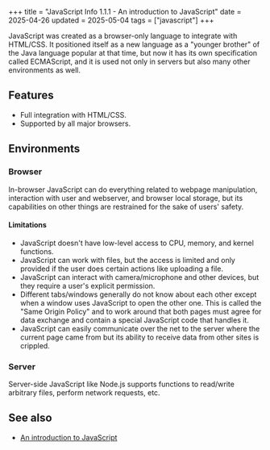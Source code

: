 +++
title = "JavaScript Info 1.1.1 - An introduction to JavaScript"
date = 2025-04-26
updated = 2025-05-04
tags = ["javascript"]
+++

JavaScript was created as a browser-only language to integrate with HTML/CSS. It positioned itself as a new language as a "younger brother" of the Java language popular at that time, but now it has its own specification called ECMAScript, and it is used not only in servers but also many other environments as well.
<!-- more -->

## Features

-   Full integration with HTML/CSS.
-   Supported by all major browsers.

## Environments

### Browser

In-browser JavaScript can do everything related to webpage manipulation, interaction with user and webserver, and browser local storage, but its capabilities on other things are restrained for the sake of users' safety.

#### Limitations

-   JavaScript doesn't have low-level access to CPU, memory, and kernel functions.
-   JavaScript can work with files, but the access is limited and only provided if the user does certain actions like uploading a file.
-   JavaScript can interact with camera/microphone and other devices, but they require a user's explicit permission.
-   Different tabs/windows generally do not know about each other except when a window uses JavaScript to open the other one. This is called the "Same Origin Policy" and to work around that both pages must agree for data exchange and contain a special JavaScript code that handles it.
-   JavaScript can easily communicate over the net to the server where the current page came from but its ability to receive data from other sites is crippled. 

### Server

Server-side JavaScript like Node.js supports functions to read/write arbitrary files, perform network requests, etc.

## See also

- [An introduction to JavaScript](https://javascript.info/intro)
